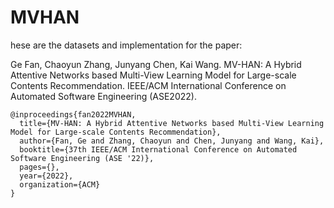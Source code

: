 # MVHAN
hese are the datasets and implementation for the paper:

Ge Fan, Chaoyun Zhang, Junyang Chen, Kai Wang. MV-HAN: A Hybrid Attentive Networks based Multi-View Learning Model for Large-scale Contents Recommendation. IEEE/ACM International Conference on Automated Software Engineering (ASE2022).

```
@inproceedings{fan2022MVHAN,
  title={MV-HAN: A Hybrid Attentive Networks based Multi-View Learning Model for Large-scale Contents Recommendation},
  author={Fan, Ge and Zhang, Chaoyun and Chen, Junyang and Wang, Kai},
  booktitle={37th IEEE/ACM International Conference on Automated Software Engineering (ASE '22)},
  pages={},
  year={2022},
  organization={ACM}
}
```
